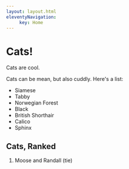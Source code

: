 ```yaml
---
layout: layout.html
eleventyNavigation: 
     key: Home
---
```

# Cats!

Cats are cool.

Cats can be mean, but also cuddly. Here's a list: 

- Siamese
- Tabby
- Norwegian Forest
- Black
- British Shorthair
- Calico
- Sphinx

<div class="card">

## Cats, Ranked

1. Moose and Randall (tie)

</div>